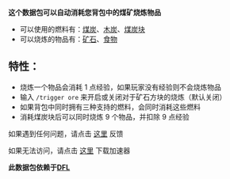 **这个数据包可以自动消耗您背包中的煤矿烧炼物品**  

 - 可以使用的燃料有：[煤炭](https://zh.minecraft.wiki/w/%E7%85%A4%E7%82%AD
   "煤炭")、[木炭](https://zh.minecraft.wiki/w/%E6%9C%A8%E7%82%AD
   "木炭")、[煤炭块](https://zh.minecraft.wiki/w/%E7%85%A4%E7%82%AD%E5%9D%97
   "煤炭块")
 - 可以烧炼的物品有：[矿石](https://zh.minecraft.wiki/w/%E7%83%A7%E7%82%BC#%E7%9F%BF%E7%9F%B3)、[食物](https://zh.minecraft.wiki/w/%E7%83%A7%E7%82%BC#%E9%A3%9F%E7%89%A9)

## 特性：

 - 烧炼一个物品会消耗 1 点经验，如果玩家没有经验则不会烧炼物品
 - 输入 `/trigger ore` 来开启或关闭对于矿石方块的烧炼（默认关闭）
 - 如果背包中同时拥有三种支持的燃料，会同时消耗这些燃料
 - 消耗煤炭块后可以同时烧炼 9 个物品，并扣除 9 点经验

如果遇到任何问题，请点击 [这里](https://github.com/WhiteElephant-abc/auto-smelt/issues/new) 反馈

如果无法访问，请点击 [这里](https://steampp.net/) 下载加速器

**此数据包依赖于[DFL](https://github.com/WhiteElephant-abc/datapackets-functions-LIB)**
